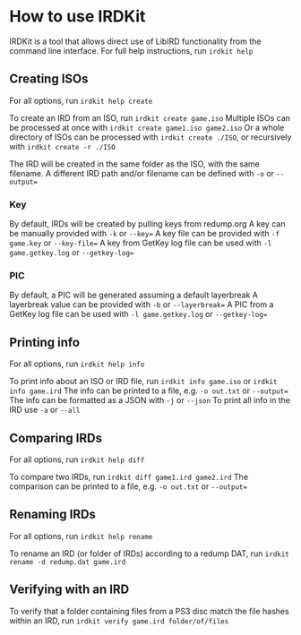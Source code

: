 # How to use IRDKit

IRDKit is a tool that allows direct use of LibIRD functionality from the command line interface.
For full help instructions, run `irdkit help`

## Creating ISOs

For all options, run `irdkit help create`

To create an IRD from an ISO, run `irdkit create game.iso`
Multiple ISOs can be processed at once with `irdkit create game1.iso game2.iso`
Or a whole directory of ISOs can be processed with `irdkit create ./ISO`, or recursively with `irdkit create -r ./ISO`

The IRD will be created in the same folder as the ISO, with the same filename.
A different IRD path and/or filename can be defined with `-o` or `--output=`

### Key
By default, IRDs will be created by pulling keys from redump.org
A key can be manually provided with `-k` or `--key=`
A key file can be provided with `-f game.key` or `--key-file=`
A key from GetKey log file can be used with `-l game.getkey.log` or `--getkey-log=`

### PIC
By default, a PIC will be generated assuming a default layerbreak
A layerbreak value can be provided with `-b` or `--layerbreak=`
A PIC from a GetKey log file can be used with `-l game.getkey.log` or `--getkey-log=`

## Printing info

For all options, run `irdkit help info`

To print info about an ISO or IRD file, run `irdkit info game.iso` or `irdkit info game.ird`
The info can be printed to a file, e.g. `-o out.txt` or `--output=`
The info can be formatted as a JSON with `-j` or `--json`
To print all info in the IRD use `-a` or `--all`

## Comparing IRDs

For all options, run `irdkit help diff`

To compare two IRDs, run `irdkit diff game1.ird game2.ird`
The comparison can be printed to a file, e.g. `-o out.txt` or `--output=`

## Renaming IRDs

For all options, run `irdkit help rename`

To rename an IRD (or folder of IRDs) according to a redump DAT, run `irdkit rename -d redump.dat game.ird`

## Verifying with an IRD

To verify that a folder containing files from a PS3 disc match the file hashes within an IRD, run `irdkit verify game.ird folder/of/files`
